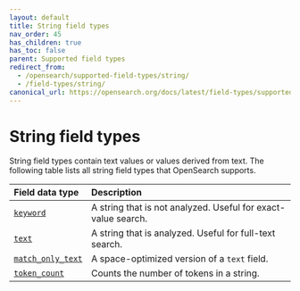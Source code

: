 ```yaml
---
layout: default
title: String field types
nav_order: 45
has_children: true
has_toc: false
parent: Supported field types
redirect_from:
  - /opensearch/supported-field-types/string/
  - /field-types/string/
canonical_url: https://opensearch.org/docs/latest/field-types/supported-field-types/string/
---
```


# String field types

String field types contain text values or values derived from text. The following table lists all string field types that OpenSearch supports.

Field data type | Description
:--- | :---  
[`keyword`]({{site.url}}{{site.baseurl}}/opensearch/supported-field-types/keyword/) | A string that is not analyzed. Useful for exact-value search.
[`text`]({{site.url}}{{site.baseurl}}/opensearch/supported-field-types/text/) | A string that is analyzed. Useful for full-text search.
[`match_only_text`]({{site.url}}{{site.baseurl}}/field-types/supported-field-types/match-only-text/) | A space-optimized version of a `text` field.
[`token_count`]({{site.url}}{{site.baseurl}}/opensearch/supported-field-types/token-count/)  | Counts the number of tokens in a string. 
